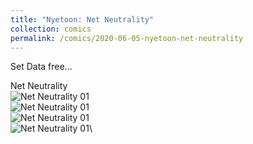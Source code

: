 ```yaml
---
title: "Nyetoon: Net Neutrality"
collection: comics
permalink: /comics/2020-06-05-nyetoon-net-neutrality
---
```

Set Data free...

Net Neutrality\
![Net Neutrality 01](../images/comics/nyetoon/NYETOON_NetNeutrality_01.jpg)\
![Net Neutrality 01](../images/comics/nyetoon/NYETOON_NetNeutrality_02.jpg)\
![Net Neutrality 01](../images/comics/nyetoon/NYETOON_NetNeutrality_03.jpg)\
![Net Neutrality 01](../images/comics/nyetoon/NYETOON_NetNeutrality_04.jpg)\
